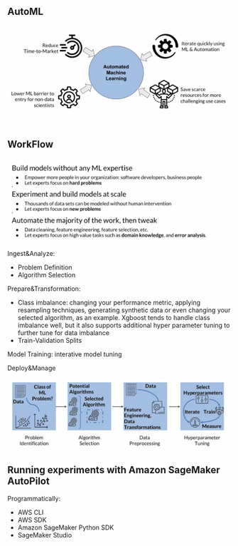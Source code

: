 ## AutoML
![image](pic/automl.png)

## WorkFlow
![image](pic/automl_workflow.png)
Ingest&Analyze:
- Problem Definition
- Algorithm Selection

Prepare&Transformation:
- Class imbalance: changing your performance metric, applying resampling techniques, generating synthetic data or even changing your selected algorithm, as an example. Xgboost tends to handle class imbalance well, but it also supports additional hyper parameter tuning to further tune for data imbalance
- Train-Validation Splits

Model Training: interative model tuning

Deploy&Manage


![image](pic/automl_scenario.png)

## Running experiments with Amazon SageMaker AutoPilot
Programmatically:
- AWS CLI
- AWS SDK
- Amazon SageMaker Python SDK
- SageMaker Studio
